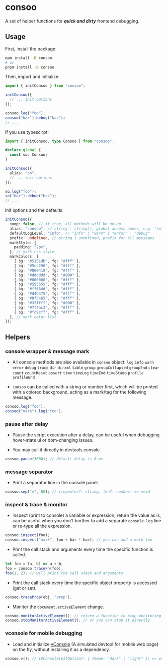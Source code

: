 # consoo

A set of helper functions for **_quick and dirty_** frontend debugging.

## Usage

First, install the package:

```sh
npm install -D consoo
# or
pnpm install -D consoo
```

Then, import and initialize:

```js
import { initConsoo } from "consoo";

initConsoo({
  // ... init options
});

consoo.log("foo");
consoo("bar").debug("baz");
// ...
```

If you use typescirpt:

```ts
import { initConsoo, type Consoo } from "consoo";

declare global {
  const so: Consoo;
}

initConsoo({
  alias: "so",
  // ... init options
});

so.log("foo");
so("bar").debug("baz");
// ...
```

Init options and the defaults:

```ts
initConsoo({
  noop: false, // if true, all methods will be no-op
  alias: "consoo", // string | string[], global access names, e.g. "so"
  defaultLogLevel: "info", // "info" | "warn" | "error" | "debug"
  prefix: undefined, // string | undefined, prefix for all messages
  markStyle: {
    padding: "2px",
  }, // mark css style
  markColors: [
    { bg: "#5151db", fg: "#fff" },
    { bg: "#5cc290", fg: "#fff" },
    { bg: "#860418", fg: "#fff" },
    { bg: "#dddddd", fg: "#000" },
    { bg: "#000000", fg: "#fff" },
    { bg: "#555555", fg: "#fff" },
    { bg: "#ff664d", fg: "#fff" },
    { bg: "#d4b475", fg: "#fff" },
    { bg: "#8f5465", fg: "#fff" },
    { bg: "#3fffff", fg: "#000" },
    { bg: "#7f4ac3", fg: "#fff" },
    { bg: "#fc9cff", fg: "#fff" },
  ], // mark color list
});
```

## Helpers

### console wrapper & message mark

- All console methods are also available in `consoo` object:
  `log` `info` `warn` `error` `debug` `trace`
  `dir` `dirxml` `table` `group` `groupCollapsed` `groupEnd`
  `clear` `count` `countReset` `assert` `time` `timeLog` `timeEnd` `timeStamp`
  `profile` `profileEnd`

- `consoo` can be called with a string or number first, which will be printed with a colored background,
  acting as a mark/tag for the following message.

```ts
consoo.log("foo");
consoo("mark").log("foo");
```

### pause after delay

- Pause the script execution after a delay, can be useful when debugging hover-state ui or dom-changing issues.

- You may call it directly in devtools console.

```ts
consoo.pause(3000); // default delay is 0 ms
```

### message separator

- Print a separator line in the console panel.

```ts
consoo.sep("=", 80); // (repeator?: string, len?: number) => void
```

### inspect & trace & monitor

- Inspect (print to console) a variable or expression, return the value as is,
  can be useful when you don't borther to add a separate `console.log` line or re-type all the expression.

```ts
consoo.inspect(foo);
consoo.inspect("mark", foo + bar * baz); // you can add a mark too
```

- Print the call stack and arguments every time the specific function is called.

```ts
let foo = (a, b) => a + b;
foo = consoo.traceFn(foo);
foo(1, 2); // will print the call stack and arguments
```

- Print the call stack every time the specific object property is accessed (get or set).

```ts
consoo.traceProp(obj, "prop");
```

- Monitor the `document.activeElement` change.

```ts
consoo.monitorActiveElement(); // return a function to stop monitoring
consoo.stopMonitorActiveElement(); // or you can stop it directly
```

### vconsole for mobile debugging

- Load and initialize [vConsole](https://github.com/Tencent/vConsole) (A simulated devtool for mobile web page) on the fly, without installing it as a dependency.

```ts
consoo.v(); // (VConsoleInitOption?: { theme: "dark" | "light" }) => void
```
